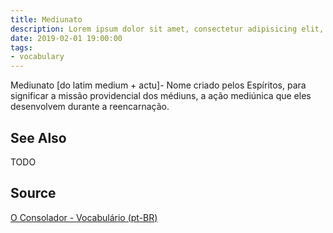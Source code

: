 ```yaml
---
title: Mediunato
description: Lorem ipsum dolor sit amet, consectetur adipisicing elit, sed do eiusmod tempor incididunt ut labore et dolore magna aliqua.  TODO
date: 2019-02-01 19:00:00
tags:
- vocabulary
---
```


Mediunato [do latim medium + actu]- Nome criado pelos Espíritos, para significar a missão providencial dos médiuns, a ação mediúnica que eles desenvolvem durante a reencarnação.

## See Also
TODO

## Source
[O Consolador - Vocabulário (pt-BR)](http://www.oconsolador.com.br/linkfixo/vocabulario/principal.html)
